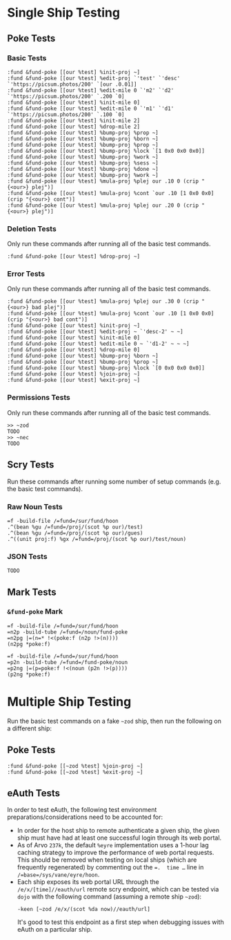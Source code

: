 # Single Ship Testing #

## Poke Tests ##

### Basic Tests ###

```
:fund &fund-poke [[our %test] %init-proj ~]
:fund &fund-poke [[our %test] %edit-proj `'test' `'desc' `'https://picsum.photos/200' `[our .0.01]]
:fund &fund-poke [[our %test] %edit-mile 0 `'m2' `'d2' `'https://picsum.photos/200' `.200 `0]
:fund &fund-poke [[our %test] %init-mile 0]
:fund &fund-poke [[our %test] %edit-mile 0 `'m1' `'d1' `'https://picsum.photos/200' `.100 `0]
:fund &fund-poke [[our %test] %init-mile 2]
:fund &fund-poke [[our %test] %drop-mile 2]
:fund &fund-poke [[our %test] %bump-proj %prop ~]
:fund &fund-poke [[our %test] %bump-proj %born ~]
:fund &fund-poke [[our %test] %bump-proj %prop ~]
:fund &fund-poke [[our %test] %bump-proj %lock `[1 0x0 0x0 0x0]]
:fund &fund-poke [[our %test] %bump-proj %work ~]
:fund &fund-poke [[our %test] %bump-proj %sess ~]
:fund &fund-poke [[our %test] %bump-proj %done ~]
:fund &fund-poke [[our %test] %bump-proj %work ~]
:fund &fund-poke [[our %test] %mula-proj %plej our .10 0 (crip "{<our>} plej")]
:fund &fund-poke [[our %test] %mula-proj %cont `our .10 [1 0x0 0x0] (crip "{<our>} cont")]
:fund &fund-poke [[our %test] %mula-proj %plej our .20 0 (crip "{<our>} plej")]
```

### Deletion Tests ###

Only run these commands after running all of the basic test commands.

```
:fund &fund-poke [[our %test] %drop-proj ~]
```

### Error Tests ###

Only run these commands after running all of the basic test commands.

```
:fund &fund-poke [[our %test] %mula-proj %plej our .30 0 (crip "{<our>} bad plej")]
:fund &fund-poke [[our %test] %mula-proj %cont `our .10 [1 0x0 0x0] (crip "{<our>} bad cont")]
:fund &fund-poke [[our %test] %init-proj ~]
:fund &fund-poke [[our %test] %edit-proj ~ `'desc-2' ~ ~]
:fund &fund-poke [[our %test] %init-mile 0]
:fund &fund-poke [[our %test] %edit-mile 0 ~ `'d1-2' ~ ~ ~]
:fund &fund-poke [[our %test] %drop-mile 0]
:fund &fund-poke [[our %test] %bump-proj %born ~]
:fund &fund-poke [[our %test] %bump-proj %prop ~]
:fund &fund-poke [[our %test] %bump-proj %lock `[0 0x0 0x0 0x0]]
:fund &fund-poke [[our %test] %join-proj ~]
:fund &fund-poke [[our %test] %exit-proj ~]
```

### Permissions Tests ###

Only run these commands after running all of the basic test commands.

```
>> ~zod
TODO
>> ~nec
TODO
```

## Scry Tests ##

Run these commands after running some number of setup commands (e.g. the basic
test commands).

### Raw Noun Tests ###

```
=f -build-file /=fund=/sur/fund/hoon
.^(bean %gu /=fund=/proj/(scot %p our)/test)
.^(bean %gu /=fund=/proj/(scot %p our)/gues)
.^((unit proj:f) %gx /=fund=/proj/(scot %p our)/test/noun)
```

### JSON Tests ###

```
TODO
```

## Mark Tests ##

### `&fund-poke` Mark ###

```
=f -build-file /=fund=/sur/fund/hoon
=n2p -build-tube /=fund=/noun/fund-poke
=n2pg |=(n=* !<(poke:f (n2p !>(n))))
(n2pg *poke:f)
```

```
=f -build-file /=fund=/sur/fund/hoon
=p2n -build-tube /=fund=/fund-poke/noun
=p2ng |=(p=poke:f !<(noun (p2n !>(p))))
(p2ng *poke:f)
```

# Multiple Ship Testing #

Run the basic test commands on a fake `~zod` ship, then run the following on
a different ship:

## Poke Tests ##

```
:fund &fund-poke [[~zod %test] %join-proj ~]
:fund &fund-poke [[~zod %test] %exit-proj ~]
```

## eAuth Tests ##

In order to test eAuth, the following test environment preparations/considerations
need to be accounted for:

- In order for the host ship to remote authenticate a given ship, the given
  ship must have had at least one successful login through its web portal.
- As of Arvo `237k`, the default `%eyre` implementation uses a 1-hour lag
  caching strategy to improve the performance of web portal requests. This
  should be removed when testing on local ships (which are frequently
  regenerated) by commenting out the `=.  time …` line in
  `/=base=/sys/vane/eyre/hoon`.
- Each ship exposes its web portal URL through the `/e/x/[time]//eauth/url`
  remote scry endpoint, which can be tested via `dojo` with the following
  command (assuming a remote ship `~zod`):
  ```
  -keen [~zod /e/x/(scot %da now)//eauth/url]
  ```
  It's good to test this endpoint as a first step when debugging issues with
  eAuth on a particular ship.
